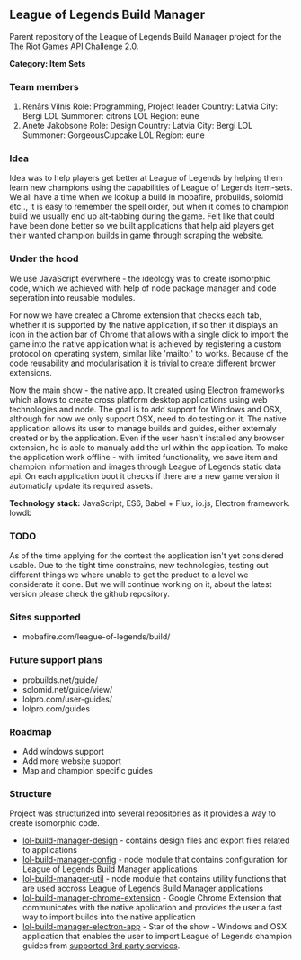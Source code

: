 ## League of Legends Build Manager

Parent repository of the League of Legends Build Manager project for the [The Riot Games API Challenge 2.0](https://developer.riotgames.com/discussion/announcements/show/2lxEyIcE).

**Category: Item Sets**

### Team members
1. Renārs Vilnis
    Role: Programming, Project leader
    Country: Latvia
    City: Bergi
    LOL Summoner: citrons
    LOL Region: eune
2. Anete Jakobsone
    Role: Design
    Country: Latvia
    City: Bergi
    LOL Summoner: GorgeousCupcake
    LOL Region: eune

### Idea
Idea was to help players get better at League of Legends by helping them learn new champions using the capabilities of League of Legends item-sets. We all have a time when we lookup a build in mobafire, probuilds, solomid etc.., it is easy to remember the spell order, but when it comes to champion build we usually end up alt-tabbing during the game. Felt like that could have been done better so we built applications that help aid players get their wanted champion builds in game through scraping the website.

### Under the hood
We use JavaScript everwhere - the ideology was to create isomorphic code, which we achieved with help of node package manager and code seperation into reusable modules.

For now we have created a Chrome extension that checks each tab, whether it is supported by the native application, if so then it displays an icon in the action bar of Chrome that allows with a single click to import the game into the native application what is achieved by registering a custom protocol on operating system, similar like 'mailto:' to works. Because of the code reusability and modularisation it is trivial to create different brower extensions. 

Now the main show - the native app. It created using Electron frameworks which allows to create cross platform desktop applications using web technologies and node. The goal is to add support for Windows and OSX, although for now we only support OSX, need to do testing on it. The native application allows its user to manage builds and guides, either externaly created or by the application. Even if the user hasn't installed any browser extension, he is able to manualy add the url within the application.
To make the application work offline - with limited functionality, we save item and champion information and images through League of Legends static data api. On each application boot it checks if there are a new game version it automaticly update its required assets.

**Technology stack:** JavaScript, ES6, Babel + Flux, io.js, Electron framework. lowdb

### TODO
As of the time applying for the contest the application isn't yet considered usable. Due to the tight time constrains, new technologies, testing out different things we where unable to get the product to a level we considerate it done. But we will continue working on it, about the latest version please check the github repository.

### Sites supported
- mobafire.com/league-of-legends/build/

### Future support plans
- probuilds.net/guide/
- solomid.net/guide/view/
- lolpro.com/user-guides/
- lolpro.com/guides

### Roadmap
- Add windows support
- Add more website support
- Map and champion specific guides

### Structure
Project was structurized into several repositories as it provides a way to create isomorphic code.

- [lol-build-manager-design](https://github.com/renarsvilnis/lol-build-manager-design) - contains design files and export files related to applications
- [lol-build-manager-config](https://github.com/renarsvilnis/lol-build-manager-config) - node module that contains configuration for League of Legends Build Manager applications
- [lol-build-manager-util](https://github.com/renarsvilnis/lol-build-manager-util) - node module that contains utility functions that are used accross League of Legends Build Manager applications
- [lol-build-manager-chrome-extension](https://github.com/renarsvilnis/lol-build-manager-chrome-extension) - Google Chrome Extension that communicates with the native application and provides the user a fast way to import builds into the native application
- [lol-build-manager-electron-app](https://github.com/renarsvilnis/lol-build-manager-electron-app) - Star of the show - Windows and OSX application that enables the user to import League of Legends champion guides from [supported 3rd party services](https://github.com/renarsvilnis/lol-build-manager#supported-websites).


